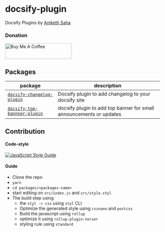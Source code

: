 # docsify-plugin

Docsify Plugins by [Aniketh Saha](https://twitter.com/__ANIX__)

### Donation

<a href="https://www.buymeacoffee.com/eydPs6n" target="_blank"><img src="https://cdn.buymeacoffee.com/buttons/default-orange.png" alt="Buy Me A Coffee" style="height: 51px !important;width: 217px !important;" ></a>

## Packages

| **package**                                                                                                                  | **description**                                                     |
| ---------------------------------------------------------------------------------------------------------------------------- | ------------------------------------------------------------------- |
| [`docsify-changelog-plugin`](https://github.com/anikethsaha/docsify-plugin/tree/master/packages/docsify-changelog-plugin)    | Docsify plugin to add changelog to your docsify site                |
| [`docsify-top-bannner-plugin`](https://github.com/anikethsaha/docsify-plugin/tree/master/packages/docsify-top-banner-plugin) | docsify plugin to add top banner for small announcements or updates |

## Contribution

#### Code-style

[![JavaScript Style Guide](https://cdn.rawgit.com/standard/standard/master/badge.svg)](https://github.com/standard/standard)

#### Guide

- Clone the repo
- `yarn`
- `cd packages/<packages-name>`
- start editing on `src/index.js` and `src/style.styl`
- The build step using
  - the `styl -> css` using `styl` CLI
  - Optimize the generated style using `cssnano` and `postcss`
  - Build the javascript using `rollup`
  - optimize it using `rollup-plugin-terser`
  - styling rule using `standard`
